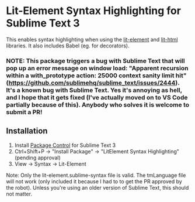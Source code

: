 # Lit-Element Syntax Highlighting for Sublime Text 3

This enables syntax highlighting when using the [lit-element](https://lit-element.polymer-project.org/) and [lit-html](https://lit-html.polymer-project.org/) libraries. It also includes Babel (eg. for decorators).

### NOTE: This package triggers a bug with Sublime Text that will pop up an error message on window load: "Apparent recursion within a with_prototype action: 25000 context sanity limit hit" (https://github.com/sublimehq/sublime_text/issues/2444). It's a known bug with Sublime Text. Yes it's annoying as hell, and I hope that it gets fixed (I've actually moved on to VS Code partially because of this). Anybody who solves it is welcome to submit a PR!

## Installation

1. Install [Package Control](https://packagecontrol.io/) for Sublime Text 3
2. Ctrl+Shift+P -> "Install Package" -> "LitElement Syntax Highlighting" (pending approval)
3. View -> Syntax -> Lit-Element

Note: Only the lit-element.sublime-syntax file is valid. The tmLanguage file will not work (only included it because I had to to get the PR approved by the robot). Unless you're using an older version of Sublime Text, this should not matter.
